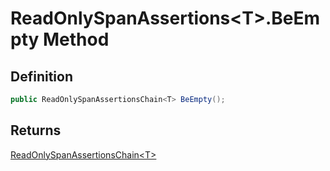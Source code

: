 # ReadOnlySpanAssertions&lt;T&gt;.BeEmpty Method
## Definition

```c#
public ReadOnlySpanAssertionsChain<T> BeEmpty();
```

## Returns

[ReadOnlySpanAssertionsChain&lt;T&gt;](MrKWatkins.Assertions.ReadOnlySpanAssertionsChain-1.md)
